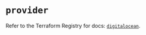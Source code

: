 # `provider`

Refer to the Terraform Registry for docs: [`digitalocean`](https://registry.terraform.io/providers/digitalocean/digitalocean/2.59.0/docs).
